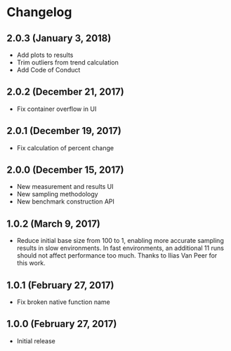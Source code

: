 # Changelog

## 2.0.3 (January 3, 2018)

- Add plots to results
- Trim outliers from trend calculation
- Add Code of Conduct

## 2.0.2 (December 21, 2017)

- Fix container overflow in UI

## 2.0.1 (December 19, 2017)

- Fix calculation of percent change

## 2.0.0 (December 15, 2017)

- New measurement and results UI
- New sampling methodology
- New benchmark construction API

## 1.0.2 (March 9, 2017)

- Reduce initial base size from 100 to 1, enabling more accurate sampling results in slow environments.
  In fast environments, an additional 11 runs should not affect performance too much.
  Thanks to Ilias Van Peer for this work.

## 1.0.1 (February 27, 2017)

- Fix broken native function name

## 1.0.0 (February 27, 2017)

- Initial release
